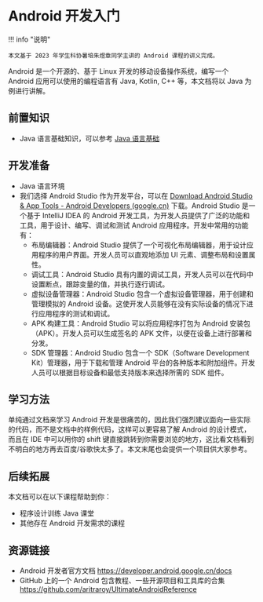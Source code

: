 # Android 开发入门

!!! info "说明"

    本文基于 2023 年学生科协暑培朱煜章同学主讲的 Android 课程的讲义完成。

Android 是一个开源的、基于 Linux 开发的移动设备操作系统，编写一个 Android 应用可以使用的编程语言有 Java, Kotlin, C++ 等，本文档将以 Java 为例进行讲解。

## 前置知识

- Java 语言基础知识，可以参考 [Java 语言基础](../../languages/java/index.md)

## 开发准备

- Java 语言环境
- 我们选择 Android Studio 作为开发平台，可以在 [Download Android Studio & App Tools - Android Developers (google.cn)](https://developer.android.google.cn/studio/) 下载。Android Studio 是一个基于 IntelliJ IDEA 的 Android 开发工具，为开发人员提供了广泛的功能和工具，用于设计、编写、调试和测试 Android 应用程序。开发中常用的功能有：
    - 布局编辑器：Android Studio 提供了一个可视化布局编辑器，用于设计应用程序的用户界面。开发人员可以直观地添加 UI 元素、调整布局和设置属性。
    - 调试工具：Android Studio 具有内置的调试工具，开发人员可以在代码中设置断点，跟踪变量的值，并执行逐行调试。
    - 虚拟设备管理器：Android Studio 包含一个虚拟设备管理器，用于创建和管理模拟的 Android 设备。这使开发人员能够在没有实际设备的情况下进行应用程序的测试和调试。
    - APK 构建工具：Android Studio 可以将应用程序打包为 Android 安装包（APK）。开发人员可以生成签名的 APK 文件，以便在设备上进行部署和分发。
    - SDK 管理器：Android Studio 包含一个 SDK（Software Development Kit）管理器，用于下载和管理 Android 平台的各种版本和附加组件。开发人员可以根据目标设备和最低支持版本来选择所需的 SDK 组件。

## 学习方法

单纯通过文档来学习 Android 开发是很痛苦的，因此我们强烈建议面向一些实际的代码，而不是文档中的样例代码，这样可以更容易了解 Android 的设计模式，而且在 IDE 中可以用你的 shift 键直接跳转到你需要浏览的地方，这比看文档看到不明白的地方再去百度/谷歌快太多了。本文末尾也会提供一个项目供大家参考。

## 后续拓展

本文档可以在以下课程帮助到你：

- 程序设计训练 Java 课堂
- 其他存在 Android 开发需求的课程

## 资源链接

- Android 开发者官方文档 <https://developer.android.google.cn/docs>
- GitHub 上的一个 Android 包含教程、一些开源项目和工具库的合集 <https://github.com/aritraroy/UltimateAndroidReference>